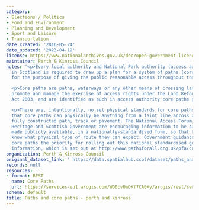 ```yaml
---
category:
- Elections / Politics
- Food and Environment
- Planning and Development
- Sport and Leisure
- Transportation
date_created: '2016-05-24'
date_updated: '2023-04-12'
license: https://www.nationalarchives.gov.uk/doc/open-government-licence/version/3/
maintainer: Perth & Kinross Council
notes: '<p>Every local authority and National Park authority (access authorities)
  in Scotland is required to draw up a plan for a system of paths (core paths) sufficient
  for the purpose of giving the public reasonable access throughout their area. </p>

  <p>Core paths are paths, waterways or any other means of crossing land to facilitate,
  promote and manage the exercise of access rights under the Land Reform (Scotland)
  Act 2003, and are identified as such in access authority core paths plan.</p>

  <p>There are, intentionally, no set physical standards for core paths. This means
  that core paths can physically be anything from a faint line across a field to a
  fully constructed path, track or pavement. The National Access Forum, Scottish Natural
  Heritage and Scottish Government are encouraging information to be surveyed and
  made publicly available, in a nationally-standardised form, so that the public will
  know what physical type of route they can expect. Government guidance is making
  core paths the priority for rolling out this national standardised grading system
  information, which is set out at http://www.pathsforall.org.uk/pfa/creating-paths/path-grading-system.html                                                                                                                                                                                                                                                                                                                                                                                                                                                                                                                                                                                                                                                                                                                                                                                                                                                                                                                                                                                                                                                                                                                                                                                                                                                                                                                                                                                                                 </p>'
organization: Perth & Kinross Council
original_dataset_link: ' https://data.spatialhub.scot/dataset/paths_and_core_paths-pk'
records: null
resources:
- format: REST
  name: Core Paths
  url: https://services-eu1.arcgis.com/WD0cvOmDKf7CA0Xy/arcgis/rest/services/Core_Paths_Adopted/FeatureServer/5/query?outFields=*&where=1%3D1
schema: default
title: Paths and core paths - perth and kinross
---
```

